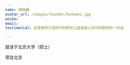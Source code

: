 ```yaml
---
name: 胡独巍
avatar_url: /images/founder/huduwei.jpg
weibo:
email:
testimonial: 这里放所介绍的YOU陪伴公益发起人对YOU陪伴的一句话。

---
```


  就读于北京大学（硕士）

  常驻北京

